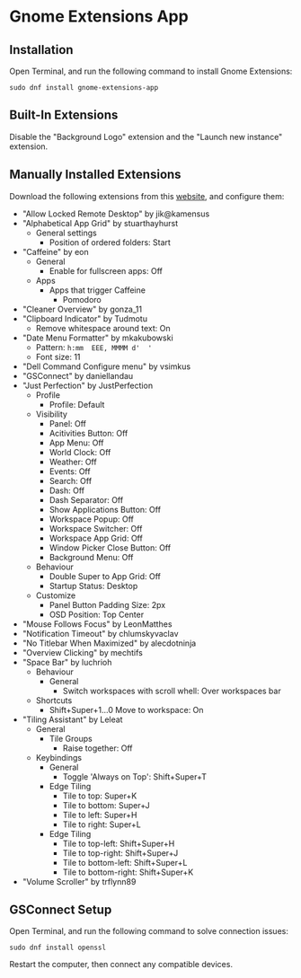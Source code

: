 # Gnome Extensions App

## Installation

Open Terminal, and run the following command to install Gnome Extensions:

```
sudo dnf install gnome-extensions-app
```

## Built-In Extensions

Disable the "Background Logo" extension and the "Launch new instance" extension.

## Manually Installed Extensions

Download the following extensions from this [website](https://extensions.gnome.org), and configure them:

- "Allow Locked Remote Desktop" by jik@kamensus
- "Alphabetical App Grid" by stuarthayhurst
	- General settings
		- Position of ordered folders: Start
- "Caffeine" by eon
	- General
		- Enable for fullscreen apps: Off
	- Apps
		- Apps that trigger Caffeine
			- Pomodoro
- "Cleaner Overview" by gonza_11
- "Clipboard Indicator" by Tudmotu
	- Remove whitespace around text: On
- "Date Menu Formatter" by mkakubowski
	- Pattern: `h:mm  EEE, MMMM d'  '`
	- Font size: 11
- "Dell Command Configure menu" by vsimkus
- "GSConnect" by daniellandau
- "Just Perfection" by JustPerfection
	- Profile
		- Profile: Default
	- Visibility
		- Panel: Off
		- Acitivities Button: Off
		- App Menu: Off
		- World Clock:  Off
		- Weather: Off
		- Events: Off
		- Search: Off
		- Dash: Off
		- Dash Separator: Off
		- Show Applications Button: Off
		- Workspace Popup: Off
		- Workspace Switcher: Off
		- Workspace App Grid: Off
		- Window Picker Close Button: Off
		- Background Menu: Off
	- Behaviour
		- Double Super to App Grid: Off
		- Startup Status: Desktop
	- Customize
		- Panel Button Padding Size: 2px
		- OSD Position: Top Center
- "Mouse Follows Focus" by LeonMatthes
- "Notification Timeout" by chlumskyvaclav
- "No Titlebar When Maximized" by alecdotninja
- "Overview Clicking" by mechtifs
- "Space Bar" by luchrioh
	- Behaviour
		- General
			- Switch workspaces with scroll whell: Over workspaces bar
	- Shortcuts
		- Shift+Super+1...0 Move to workspace: On
- "Tiling Assistant" by Leleat
	- General
		- Tile Groups
			- Raise together: Off
	- Keybindings
		- General
			- Toggle 'Always on Top': Shift+Super+T
		- Edge Tiling
			- Tile to top: Super+K
			- Tile to bottom: Super+J
			- Tile to left: Super+H
			- Tile to right: Super+L
		- Edge Tiling
			- Tile to top-left: Shift+Super+H
			- Tile to top-right: Shift+Super+J
			- Tile to bottom-left: Shift+Super+L
			- Tile to bottom-right: Shift+Super+K
- "Volume Scroller" by trflynn89

## GSConnect Setup

Open Terminal, and run the following command to solve connection issues: 

```
sudo dnf install openssl
```

Restart the computer, then connect any compatible devices.
